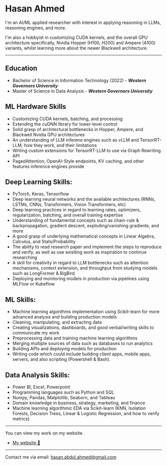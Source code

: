 # Hasan Ahmed

I'm an AI/ML applied researcher with interest in applying reasoning in LLMs, reasoning engines, and more.

I'm also a hobbyist in customizing CUDA kernels, and the overall GPU architecture specifically, Nvidia Hopper (H100, H200) and Ampere (A100) variants, whilst learning more about the newer Blackwell architecture.

<hr />

## Education
- Bachelor of Science in Information Technology (2022) - ***Western Governors University***
- Master of Science in Data Analysis -  ***Western Governors University***

## ML Hardware Skills
- Customizing CUDA kernels, batching, and processing
- Extending the cuDNN library for lower-level control
- Solid grasp of architectural bottlenecks in Hopper, Ampere, and Blackwell Nvidia GPU architectures
- An understanding of LLM inferene engines such as vLLM and TensorRT-LLM, how they work, and their limitations
- Writing custom extensions for TensorRT-LLM to use via Graph Rewriting API
- PagedAttention, OpenAI-Style endpoints, KV caching, and other features inference engines provide

## Deep Learning Skills:
- PyTorch, Keras, Tensorflow
- Deep learning neural networks and the available architectures (RNNs, LSTMs, CNNs, Transformers, Vision Transformers, etc)
- Deep learning practices in regard to learning rates, optimizers, regularization, batching, and overall training expertise
- Understanding of fundamental concepts such as chain-rule & backpropagation, gradient descent, exploding/vanishing gradients, and more
- A good grasp of underlying mathematical concepts in Linear Algebra, Calculus, and Stats/Probability
- The ability to read research paper and implement the steps to reproduce and verify, as well as use exisiting work as inspiration to continue researching
- A skill for creativity in regard to LLM bottlenecks such as attention mechanisms, context extension, and throughput from studying models such as LongFormer & BigBird
- Deploying and monitoring models in production via pipelines using MLFlow or Kubeflow

## ML Skills:
- Machine learning algorithms implementation using Scikit-learn for more advanced analysis and building production models
- Cleaning, manipulating, and extracting data
- Creating visualizations, dashboards, and good verbal/writing skills to communicate my work
- Preprocessing data and training machine learning algorithms 
- Merging multiple sources of data such as databases to run analytics
- Building APIs and deploying models for production
- Writing code which could include building client apps, mobile apps, servers, and also scripting (Powershell & Bash).
  
## Data Analysis Skills:
- Power BI, Excel, Powerpoint
- Programming languages such as Python and SQL
- Numpy, Pandas, Matplotlib, Seaborn, and Tableau
- Domain knowledge in business, strategy, marketing, and finance
- Machine learning algorithmic EDA via Scikit-learn (KNN, Isolation Forests, Decision Trees, Linear & Logistic Regression, and how to verify metrics)

<hr />

You can view my work on my website.
- [My website 🔗](https://hahmed2.vercel.app)

<hr />

Contact me via email: hasan.abdul.ahmed@gmail.com
